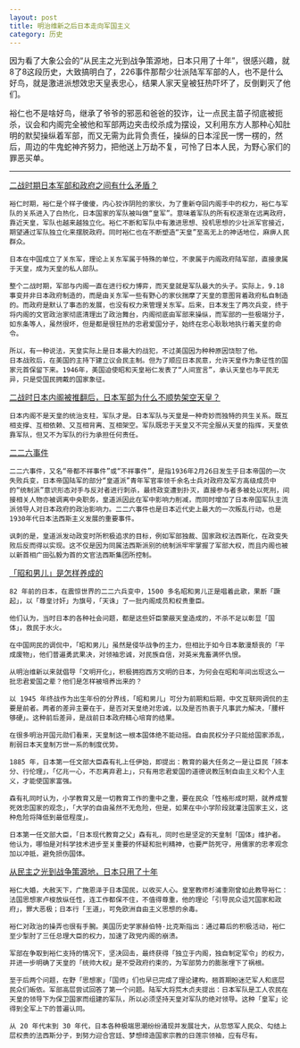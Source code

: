 ```yaml
---
layout: post
title: 明治维新之后日本走向军国主义
category: 历史
---
```


因为看了大象公会的“从民主之光到战争策源地，日本只用了十年”，很感兴趣，就8了8这段历史，大致搞明白了，226事件那帮少壮派陆军军部的人，也不是什么好鸟，就是激进派想效忠天皇表忠心，结果人家天皇被狂热吓坏了，反倒剿灭了他们。

裕仁也不是啥好鸟，继承了爷爷的邪恶和爸爸的狡诈，让一点民主苗子彻底被扼杀，议会和内阁完全被他和军部两边夹击绞杀成为摆设，又利用东方人那种心知肚明的默契操纵着军部，而又无需为此背负责任，操纵的日本淫民一愣一楞的，然后，周边的牛鬼蛇神齐努力，把他送上万劫不复，可怜了日本人民，为野心家们的罪恶买单。

------------

[二战时期日本军部和政府之间有什么矛盾？](https://zhidao.baidu.com/question/514483250.html)

	裕仁时期，裕仁是个样子傻傻，内心狡诈阴险的家伙，为了重新夺回内阁手中的权力，裕仁与军队的关系进入了白热化，日本国家的军队被叫做“皇军”。意味着军队的所有权逐渐在远离政府，靠近天皇，军队也越来越独立化。裕仁不断和军队中有激进思想、投机思想的少壮派军官接近，期望通过军队独立化来摆脱政府。同时裕仁也在不断塑造“天皇”至高无上的神话地位，麻痹人民群众。

    日本在中国成立了关东军，理论上关东军属于特殊的单位，不隶属于内阁政府陆军部，直接隶属于天皇，成为天皇的私人部队。
	
	整个二战时期，军部与内阁一直在进行权力博弈，而天皇就是军队最大的头子。实际上，9.18事变并非日本政府制造的，而是由关东军一些有野心的家伙揣摩了天皇的意图背着政府私自制造的。而政府是默认了事态的发展，也没有权力来管理关东军。后来，日本发生了两次兵变，终于将内阁的文官政治家彻底清理出了政治舞台，内阁彻底由军部来操纵，而军部的一些极端分子，如东条等人，虽然很坏，但是都是很狂热的忠君爱国分子，始终在忠心耿耿地执行着天皇的命令。
    
    所以，有一种说法，天皇实际上是日本最大的战犯，不过美国因为种种原因饶恕了他。
    日本战败后，在美国的主持下建立议会民主制。但为了顺应日本民意，允许天皇作为象征性的国家元首保留下来。1946年，美国迫使昭和天皇裕仁发表了“人间宣言”，承认天皇也与平民无异，只是受国民拥戴的国家象征。

[二战时日本内阁被推翻后，日本军部为什么不顺势架空天皇？](https://www.zhihu.com/question/267262306/answer/324394578)

	日本内阁不是天皇的统治支柱，军队才是。日本军队与天皇是一种奇妙而独特的共生关系。既互相支撑、互相依赖、又互相背离、互相架空。军队既忠于天皇又不完全服从天皇的指挥，天皇依靠军队，但又不为军队的行为承担任何责任。

[二二六事件](https://baike.baidu.com/item/%E4%BA%8C%C2%B7%E4%BA%8C%E5%85%AD%E4%BA%8B%E4%BB%B6/2702650?fr=aladdin)

    二二六事件，又名“帝都不祥事件”或“不祥事件”，是指1936年2月26日发生于日本帝国的一次失败兵变，日本帝国陆军的部分“皇道派”青年军官率领千余名士兵对政府及军方高级成员中的“统制派”意识形态对手与反对者进行刺杀，最终政变遭到扑灭，直接参与者多被处以死刑，间接相关人物亦被调离中央职务，皇道派因此在军中影响力削减，而同时增加了日本帝国军队主流派领导人对日本政府的政治影响力。二二六事件也是日本近代史上最大的一次叛乱行动，也是1930年代日本法西斯主义发展的重要事件。

    讽刺的是，皇道派发动政变时所积极追求的目标，例如军部独裁、国家政权法西斯化，在政变失败后反而得以实现。这不仅是因为同属法西斯派别的统制派牢牢掌握了军部大权，而且内阁也被以新首相广田弘毅为首的文官法西斯集团所控制。

[「昭和男儿」是怎样养成的](https://mp.weixin.qq.com/s?__biz=MjM5NzQwNjcyMQ==&mid=2651014419&idx=1&sn=99c5fadcbb4d10aceddafdc9b4639975&chksm=bd2d947d8a5a1d6b72567139632cc7af008e9617fa9cb4c38015dbf82d430c5406568d4042ff&scene=21#wechat_redirect)

	82 年前的日本，在震惊世界的二二六兵变中，1500 多名昭和男儿正是唱着此歌，果断「蹶起」，以「尊皇讨奸」为旗号，「天诛」了一批内阁成员和权贵重臣。

	他们认为，当时日本的各种社会问题，都是这些奸臣蒙蔽天皇造成的，不杀不足以彰显「国体」，救民于水火。

	在中国网民的调侃中，「昭和男儿」虽然是侵华战争的主力，但相比于如今日本散漫颓丧的「平成废物」，他们普遍勇武果决，对领袖忠诚，对民族自信，对英米鬼畜满怀仇恨。

	从明治维新以来就倡导「文明开化」，积极拥抱西方文明的日本，为何会在昭和年间出现这么一批忠君爱国之辈？他们是怎样被培养出来的？

	以 1945 年终战作为出生年份的分界线，「昭和男儿」可分为前期和后期，中文互联网调侃的主要是前者。两者的差异主要在于，是否对天皇绝对忠诚，以及是否热衷于凡事武力解决，「腰杆够硬」。这种前后差异，是战前日本政府精心培育的结果。

	在很多明治开国元勋们看来，天皇制这一根本国体绝不能动摇。自由民权分子只能给国家添乱，削弱日本天皇制万世一系的制度优势。

	1885 年，日本第一任文部大臣森有礼上任伊始，即提出：教育的最大任务之一是让臣民「辨本分、行伦理」，「亿兆一心，不忍离弃君上」，只有用忠君爱国的道德说教压制自由主义和个人主义，才能使国家富强。

    森有礼同时认为，小学教育又是一切教育工作的重中之重，要在民众「性格形成时期，就养成誓死效忠国家的观念」，「大学的自由虽然不无危险，但是，如果在中小学阶段就灌注国家主义，这种危险将降低到最低程度」。

    日本第一任文部大臣，「日本现代教育之父」森有礼，同时也是坚定的天皇制「国体」维护者。他认为，哪怕是对科学技术进步至关重要的怀疑和批判精神，也要严防死守，用儒家的忠孝观念加以冲抵，避免损伤国体。

[从民主之光到战争策源地，日本只用了十年](https://mp.weixin.qq.com/s/jmk4OTe5o8m_9togtQqU-A)

	裕仁大婚，大赦天下，广施恩泽于日本国民，以收买人心。皇室教师杉浦重刚曾如此教导裕仁：法国思想家卢梭放纵任性，连工作都保不住，不值得尊重，他的理论「引导民众诅咒国家和政府」，罪大恶极；日本行「王道」，可免欧洲自由主义思想的余毒。

	裕仁对政治的操弄也很有手腕。美国历史学家赫伯特·比克斯指出：通过幕后的积极活动，裕仁至少掣肘了三任总理大臣的权力，加速了政党内阁的崩溃。

	军部在争取到裕仁支持的情况下，坚决回击，最终获得「独立于内阁，独自制定军令」的权力，并进一步明确了天皇的「统帅大权」是不受政府约束的，为军部势力的膨胀埋下了祸根。

	至于后两个问题，在野「思想家」「国师」们也早已完成了理论建构，翘首期盼迷茫军人和底层民众们皈依。军部高层尝试回答了第一个问题。陆军大将荒木贞夫提出：日本军队是工人农民在天皇的领导下为保卫国家而组建的军队，所以必须坚持天皇对军队的绝对领导。这种「皇军」论得到全军上下的普遍认同。

	从 20 年代末到 30 年代，日本各种极端思潮纷纷涌现并发展壮大，从忽悠军人民众、勾结上层权贵的法西斯分子，到努力迎合宫廷、梦想缔造国家宗教的日莲宗领袖，应有尽有。